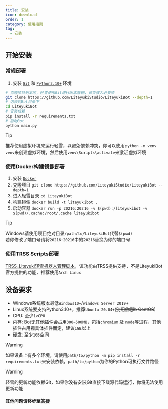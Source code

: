 ```yaml
---
title: 安装
icon: download
order: 1
category: 使用指南
tag:
  - 安装
---
```


## **开始安装**

### **常规部署**

1. 安装 [`Git`](https://git-scm.com/download/) 和 [`Python3.10+`](https://www.python.org/downloads/release/python-31010/) 环境

```bash
# 克隆项目到本地，轻雪使用Git进行版本管理，该步骤为必要项
git clone https://github.com/LiteyukiStudio/LiteyukiBot --depth=1
# 切换到Bot目录下
cd LiteyukiBot
# 安装依赖
pip install -r requirements.txt
# 启动Bot
python main.py
```

> [!tip]
> 推荐使用虚拟环境来运行轻雪，以避免依赖冲突，你可以使用`python -m venv venv`来创建虚拟环境，然后使用`venv\Scripts\activate`来激活虚拟环境

### **使用Docker构建镜像部署**

1. 安装 [`Docker`](https://docs.docker.com/get-docker/)
2. 克隆项目 `git clone https://github.com/LiteyukiStudio/LiteyukiBot --depth=1` 
3. 进入轻雪目录 `cd LiteyukiBot`
4. 构建镜像 `docker build -t liteyukibot .`
5. 启动容器 `docker run -p 20216:20216 -v $(pwd):/liteyukibot -v $(pwd)/.cache:/root/.cache liteyukibot`

> [!tip]
> Windows请使用项目绝对目录`/path/to/LiteyukiBot`代替`$(pwd)` <br>
> 若你修改了端口号请将`20216:20216`中的`20216`替换为你的端口号

### **使用TRSS Scripts部署**
 [TRSS_Liteyuki轻雪机器人管理脚本](https://timerainstarsky.github.io/TRSS_Liteyuki/)，该功能由TRSS提供支持，不是LiteyukiBot官方提供的功能，推荐使用`Arch Linux`


## **设备要求**

- Windows系统版本最低`Windows10+`/`Windows Server 2019+`
- Linux系统要支持Python3.10+，推荐`Ubuntu 20.04+`(~~别用你那b CentOS~~)
- CPU: 至少`1vCPU`
- 内存: Bot无其他插件会占用`300~500MB`，包括`chromium` 及 `node`等进程，其他插件占用视具体插件而定，建议`1GB`以上
- 硬盘: 至少`1GB`空间

> [!warning]
> 如果设备上有多个环境，请使用`path/to/python -m pip install -r requirements.txt`来安装依赖，`path/to/python`为你的Python可执行文件路径

> [!warning]
> 轻雪的更新功能依赖Git，如果你没有安装Git直接下载源代码运行，你将无法使用更新功能

#### 其他问题请移步至[答疑](/deployment/fandq)